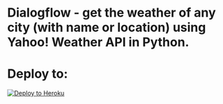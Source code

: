 # Dialogflow -  get the weather of any city (with name or location) using Yahoo! Weather API  in Python.

# Deploy to:
[![Deploy to Heroku](https://www.herokucdn.com/deploy/button.svg)](https://heroku.com/deploy)
